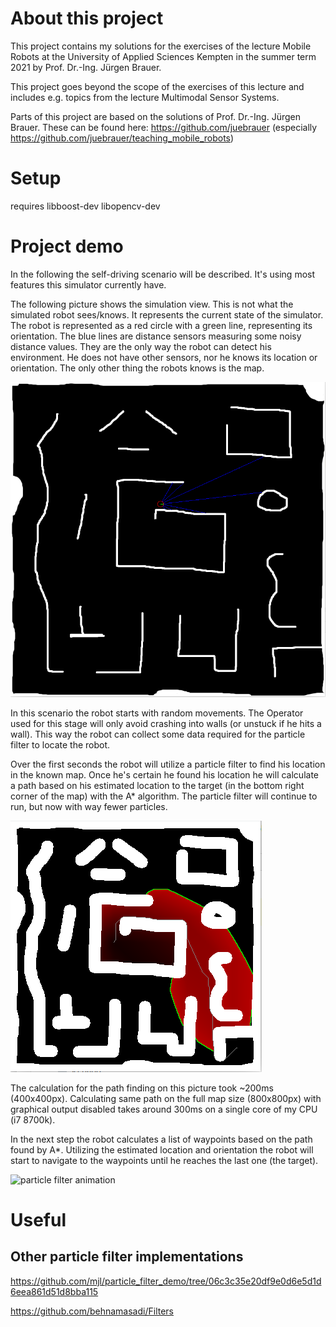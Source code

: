 # About this project
This project contains my solutions for the exercises of the lecture Mobile Robots at the University of Applied Sciences Kempten in the summer term 2021 by Prof. Dr.-Ing. Jürgen Brauer.

This project goes beyond the scope of the exercises of this lecture and includes e.g. topics from the lecture Multimodal Sensor Systems.

Parts of this project are based on the solutions of Prof. Dr.-Ing. Jürgen Brauer. These can be found here: https://github.com/juebrauer (especially https://github.com/juebrauer/teaching_mobile_robots)
# Setup
requires libboost-dev libopencv-dev

# Project demo
In the following the self-driving scenario will be described. It's using most features this simulator currently have.

The following picture shows the simulation view. This is not what the simulated robot sees/knows. 
It represents the current state of the simulator.
The robot is represented as a red circle with a green line, representing its orientation. 
The blue lines are distance sensors measuring some noisy distance values. 
They are the only way the robot can detect his environment.
He does not have other sensors, nor he knows its location or orientation. The only other thing the robots knows is the map.

![Simulator view](./docs/assets/simulator%20view.png)

In this scenario the robot starts with random movements. 
The Operator used for this stage will only avoid crashing into walls (or unstuck if he hits a wall). 
This way the robot can collect some data required for the particle filter to locate the robot.

Over the first seconds the robot will utilize a particle filter to find his location in the known map.
Once he's certain he found his location he will calculate a path based on his estimated location to the target (in the bottom right corner of the map) with the A* algorithm.
The particle filter will continue to run, but now with way fewer particles.

![AStar](./docs/assets/astar.png)

The calculation for the path finding on this picture took ~200ms (400x400px). 
Calculating same path on the full map size (800x800px) with graphical output disabled takes around 300ms on a single core of my CPU (i7 8700k).

In the next step the robot calculates a list of waypoints based on the path found by A*.
Utilizing the estimated location and orientation the robot will start to navigate to the waypoints until he reaches the last one (the target).

![particle filter animation](./docs/assets/particle-filter.gif)



# Useful
## Other particle filter implementations
https://github.com/mjl/particle_filter_demo/tree/06c3c35e20df9e0d6e5d1d6eea861d51d8bba115

https://github.com/behnamasadi/Filters